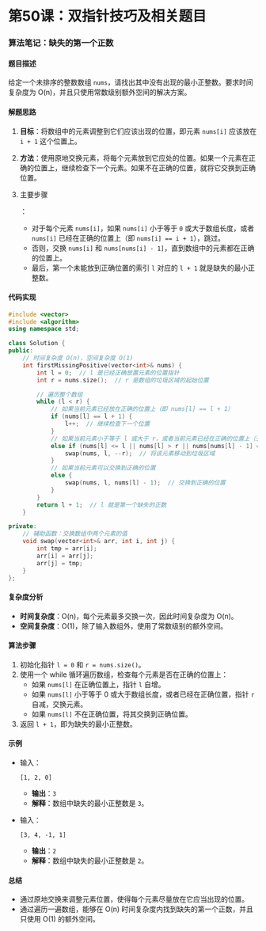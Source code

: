 # 第50课：双指针技巧及相关题目

### 算法笔记：缺失的第一个正数

#### **题目描述**

给定一个未排序的整数数组 `nums`，请找出其中没有出现的最小正整数。要求时间复杂度为 O(n)，并且只使用常数级别额外空间的解决方案。

#### **解题思路**

1. **目标**：将数组中的元素调整到它们应该出现的位置，即元素 `nums[i]` 应该放在 `i + 1` 这个位置上。

2. **方法**：使用原地交换元素，将每个元素放到它应处的位置。如果一个元素在正确的位置上，继续检查下一个元素。如果不在正确的位置，就将它交换到正确位置。

3. 主要步骤

   ：

   - 对于每个元素 `nums[i]`，如果 `nums[i]` 小于等于 `0` 或大于数组长度，或者 `nums[i]` 已经在正确的位置上（即 `nums[i] == i + 1`），跳过。
   - 否则，交换 `nums[i]` 和 `nums[nums[i] - 1]`，直到数组中的元素都在正确的位置上。
   - 最后，第一个未能放到正确位置的索引 `l` 对应的 `l + 1` 就是缺失的最小正整数。

#### **代码实现**

```cpp
#include <vector>
#include <algorithm>
using namespace std;

class Solution {
public:
    // 时间复杂度 O(n)，空间复杂度 O(1)
    int firstMissingPositive(vector<int>& nums) {
        int l = 0;  // l 是已经正确放置元素的位置指针
        int r = nums.size();  // r 是数组的垃圾区域的起始位置

        // 遍历整个数组
        while (l < r) {
            // 如果当前元素已经放在正确的位置上（即 nums[l] == l + 1）
            if (nums[l] == l + 1) {
                l++;  // 继续检查下一个位置
            }
            // 如果当前元素小于等于 l 或大于 r，或者当前元素已经在正确的位置上（去重）
            else if (nums[l] <= l || nums[l] > r || nums[nums[l] - 1] == nums[l]) {
                swap(nums, l, --r);  // 将该元素移动到垃圾区域
            }
            // 如果当前元素可以交换到正确的位置
            else {
                swap(nums, l, nums[l] - 1);  // 交换到正确的位置
            }
        }
        return l + 1;  // l 就是第一个缺失的正数
    }

private:
    // 辅助函数：交换数组中两个元素的值
    void swap(vector<int>& arr, int i, int j) {
        int tmp = arr[i];
        arr[i] = arr[j];
        arr[j] = tmp;
    }
};
```

#### **复杂度分析**

- **时间复杂度**：O(n)，每个元素最多交换一次，因此时间复杂度为 O(n)。
- **空间复杂度**：O(1)，除了输入数组外，使用了常数级别的额外空间。

#### **算法步骤**

1. 初始化指针 `l = 0` 和 `r = nums.size()`。
2. 使用一个 while 循环遍历数组，检查每个元素是否在正确的位置上：
   - 如果 `nums[l]` 在正确位置上，指针 `l` 自增。
   - 如果 `nums[l]` 小于等于 0 或大于数组长度，或者已经在正确位置，指针 `r` 自减，交换元素。
   - 如果 `nums[l]` 不在正确位置，将其交换到正确位置。
3. 返回 `l + 1`，即为缺失的最小正整数。

#### **示例**

- 输入：

  ```
  [1, 2, 0]
  ```

  - **输出**：`3`
  - **解释**：数组中缺失的最小正整数是 `3`。

- 输入：

  ```
  [3, 4, -1, 1]
  ```

  - **输出**：`2`
  - **解释**：数组中缺失的最小正整数是 `2`。

#### **总结**

- 通过原地交换来调整元素位置，使得每个元素尽量放在它应当出现的位置。
- 通过遍历一遍数组，能够在 O(n) 时间复杂度内找到缺失的第一个正数，并且只使用 O(1) 的额外空间。